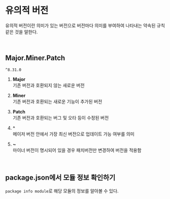 # 유의적 버전
유의적 버전이란 의미가 있는 버전으로 버전마다 의미를 부여하여 나타내는 약속된 규칙같은 것을 말한다.

<br/>

## Major.Miner.Patch
`^8.31.0`

1. **Major** <br/>
기존 버전과 호환되지 않는 새로운 버전

2. **Miner** <br/>
기존 버전과 호환되는 새로운 기능이 추가된 버전

3. **Patch** <br/>
기존 버전과 호환되는 버그 및 오타 등이 수정된 버전

4. **^** <br/>
메이저 버전 안에서 가장 최신 버전으로 업데이트 가능 여부를 의미

5. **~** <br/>
마이너 버전이 명시되어 있을 경우 패치버전만 변경하여 버전을 적용함

<br/>

## package.json에서 모듈 정보 확인하기
`package info module`로 해당 모듈의 정보를 알아볼 수 있다. 
